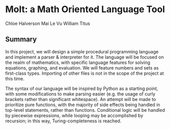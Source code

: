 # Molt: a Math Oriented Language Tool

Chloe Halverson
Mai Le Vu
William Titus

## Summary

In this project, we will design a simple procedural programming language and implement a parser & interpreter for it. The language will be focused on the realm of mathematics, with specific language features for solving equations, graphing, and evaluation. We will feature numbers and sets as first-class types. Importing of other files is not in the scope of the project at this time.

The syntax of our language will be inspired by Python as a starting point, with some modifications to make parsing easier (e.g. the usage of curly brackets rather than significant whitespace). An attempt will be made to prioritize pure functions, with the majority of side effects being handled in top-level statements, rather than functions. Conditional logic will be handled by piecewise expressions, while looping may be accomplished by recursion; in this way, Turing-completeness is reached.

## 
